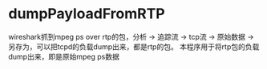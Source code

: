 # dumpPayloadFromRTP

wireshark抓到mpeg ps over rtp的包，分析 -> 追踪流 -> tcp流 -> 原始数据 -> 另存为，可以把tcpd的负载dump出来，都是rtp的包。
本程序用于将rtp包的负载dump出来，即是原始mpeg ps数据
